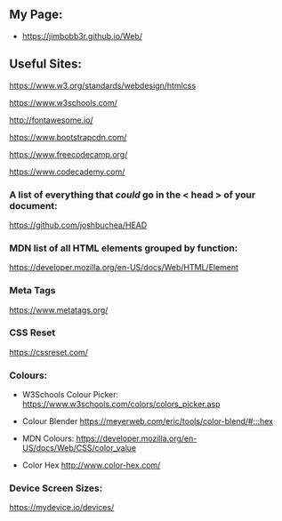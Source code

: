 ## My Page: 

- https://jimbobb3r.github.io/Web/ 

## Useful Sites:
 
https://www.w3.org/standards/webdesign/htmlcss

https://www.w3schools.com/

http://fontawesome.io/ 

https://www.bootstrapcdn.com/

https://www.freecodecamp.org/ 

https://www.codecademy.com/ 


### A list of everything that *could* go in the < head > of your document: 
  
https://github.com/joshbuchea/HEAD 

### MDN list of all HTML elements grouped by function: 

https://developer.mozilla.org/en-US/docs/Web/HTML/Element

### Meta Tags 

https://www.metatags.org/

### CSS Reset 

https://cssreset.com/


### Colours:  
 
- W3Schools Colour Picker:
https://www.w3schools.com/colors/colors_picker.asp

- Colour Blender 
https://meyerweb.com/eric/tools/color-blend/#:::hex

- MDN Colours: 
https://developer.mozilla.org/en-US/docs/Web/CSS/color_value 

- Color Hex
http://www.color-hex.com/


### Device Screen Sizes: 

https://mydevice.io/devices/

